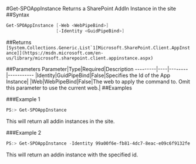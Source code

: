 #Get-SPOAppInstance
Returns a SharePoint AddIn Instance in the site
##Syntax
```powershell
Get-SPOAppInstance [-Web <WebPipeBind>]
                   [-Identity <GuidPipeBind>]
```


##Returns
```[System.Collections.Generic.List`1[Microsoft.SharePoint.Client.AppInstance]](https://msdn.microsoft.com/en-us/library/microsoft.sharepoint.client.appinstance.aspx)```

##Parameters
Parameter|Type|Required|Description
---------|----|--------|-----------
|Identity|GuidPipeBind|False|Specifies the Id of the App Instance|
|Web|WebPipeBind|False|The web to apply the command to. Omit this parameter to use the current web.|
##Examples

###Example 1
```powershell
PS:> Get-SPOAppInstance
```
This will return all addin instances in the site.

###Example 2
```powershell
PS:> Get-SPOAppInstance -Identity 99a00f6e-fb81-4dc7-8eac-e09c6f9132fe
```
This will return an addin instance with the specified id.
